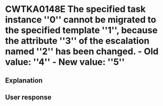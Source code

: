 # CWTKA0148E The specified task instance ''0'' cannot be migrated to the specified template ''1'', because the attribute ''3'' of the escalation named ''2'' has been changed. - Old value: ''4'' - New value: ''5''

## Explanation

## User response